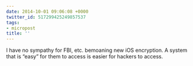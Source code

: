 ```yaml
---
date: 2014-10-01 09:06:08 +0000
twitter_id: 517299425249857537
tags:
- micropost
title: ''
---
```


I have no sympathy for FBI, etc. bemoaning new iOS encryption. A system that is “easy” for them to access is easier for hackers to access.
